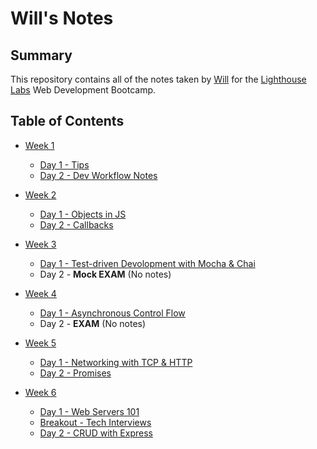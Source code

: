 # Will's Notes
## Summary
This repository contains all of the notes taken by [Will](https://github.com/WillWSmith) for the [Lighthouse Labs](https://www.lighthouselabs.ca/en) Web Development Bootcamp.
## Table of Contents
* [Week 1](/Week_1)
  * [Day 1 - Tips](/Week_1/Day_1/What_Should_I_Do_For_Lunch_Tips.md)
  * [Day 2 - Dev Workflow Notes](/Week_1/Dev_Workflow_Lecture/Dev_Workflow)

* [Week 2](/Week_2)
  * [Day 1 - Objects in JS](/Week_2/Day_1/)
  * [Day 2 - Callbacks](/Week_2/Day_2/)

* [Week 3](/Week_3)
  * [Day 1 - Test-driven Devolopment with Mocha & Chai](https://github.com/mendahu/lighthouse-lectures/tree/flex/2023-nov-13-day/test_driven_development_with_mocha_and_chai)
  * Day 2 - **Mock EXAM** (No notes)

* [Week 4](/Week_4)
  * [Day 1 - Asynchronous Control Flow](https://github.com/mendahu/lighthouse-lectures/tree/flex/2023-nov-13-day/asynchronous_control_flow)
  * Day 2 - **EXAM** (No notes)

* [Week 5](/Week_5)
  * [Day 1 - Networking with TCP & HTTP](https://github.com/mendahu/lighthouse-lectures/tree/flex/2023-nov-13-day/networking_with_tcp_and_http)
  * [Day 2 - Promises](https://github.com/Masavi/lhl-nov13-cohort/tree/main/m02/w05/promises)

* [Week 6](/Week_6)
  * [Day 1 - Web Servers 101](/Week_6/Day_1/)
  * [Breakout - Tech Interviews](/Week_6/Breakout/)
  * [Day 2 - CRUD with Express]()